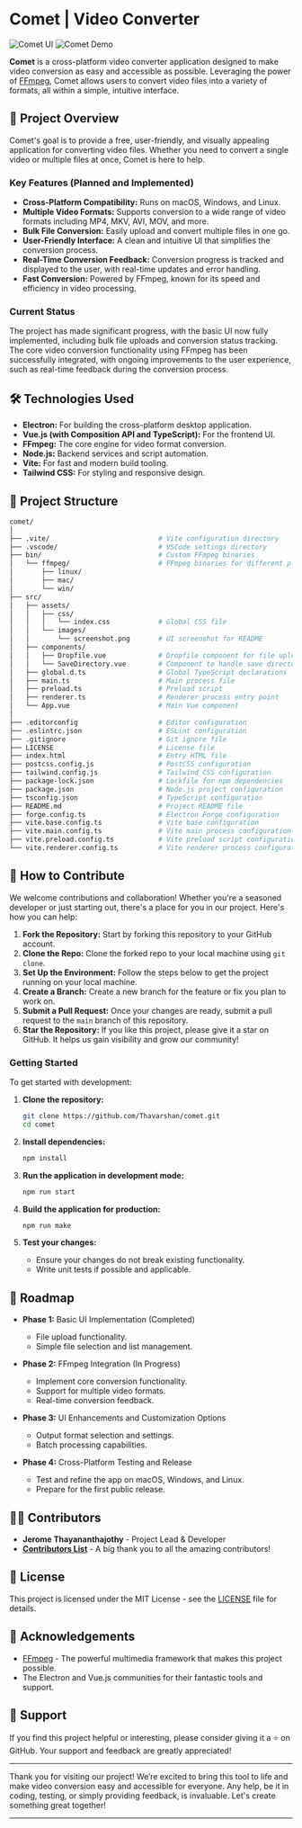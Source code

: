 # Comet | Video Converter

![Comet UI](./src/assets/images/screenshot.png)
![Comet Demo](./src/assets/images/demo.gif)

**Comet** is a cross-platform video converter application designed to make video conversion as easy and accessible as possible. Leveraging the power of [FFmpeg](https://ffmpeg.org/), Comet allows users to convert video files into a variety of formats, all within a simple, intuitive interface.

## 🚀 Project Overview

Comet's goal is to provide a free, user-friendly, and visually appealing application for converting video files. Whether you need to convert a single video or multiple files at once, Comet is here to help.

### Key Features (Planned and Implemented)

- **Cross-Platform Compatibility:** Runs on macOS, Windows, and Linux.
- **Multiple Video Formats:** Supports conversion to a wide range of video formats including MP4, MKV, AVI, MOV, and more.
- **Bulk File Conversion:** Easily upload and convert multiple files in one go.
- **User-Friendly Interface:** A clean and intuitive UI that simplifies the conversion process.
- **Real-Time Conversion Feedback:** Conversion progress is tracked and displayed to the user, with real-time updates and error handling.
- **Fast Conversion:** Powered by FFmpeg, known for its speed and efficiency in video processing.

### Current Status

The project has made significant progress, with the basic UI now fully implemented, including bulk file uploads and conversion status tracking. The core video conversion functionality using FFmpeg has been successfully integrated, with ongoing improvements to the user experience, such as real-time feedback during the conversion process.

## 🛠️ Technologies Used

- **Electron:** For building the cross-platform desktop application.
- **Vue.js (with Composition API and TypeScript):** For the frontend UI.
- **FFmpeg:** The core engine for video format conversion.
- **Node.js:** Backend services and script automation.
- **Vite:** For fast and modern build tooling.
- **Tailwind CSS:** For styling and responsive design.

## 📂 Project Structure

```bash
comet/
│
├── .vite/                           # Vite configuration directory
├── .vscode/                         # VSCode settings directory
├── bin/                             # Custom FFmpeg binaries
│   └── ffmpeg/                      # FFmpeg binaries for different platforms
│       ├── linux/
│       ├── mac/
│       └── win/
├── src/
│   ├── assets/
│   │   ├── css/
│   │   │   └── index.css            # Global CSS file
│   │   └── images/
│   │       └── screenshot.png       # UI screenshot for README
│   ├── components/
│   │   ├── Dropfile.vue             # Dropfile component for file uploads
│   │   └── SaveDirectory.vue        # Component to handle save directory selection
│   ├── global.d.ts                  # Global TypeScript declarations
│   ├── main.ts                      # Main process file
│   ├── preload.ts                   # Preload script
│   ├── renderer.ts                  # Renderer process entry point
│   └── App.vue                      # Main Vue component
│
├── .editorconfig                    # Editor configuration
├── .eslintrc.json                   # ESLint configuration
├── .gitignore                       # Git ignore file
├── LICENSE                          # License file
├── index.html                       # Entry HTML file
├── postcss.config.js                # PostCSS configuration
├── tailwind.config.js               # Tailwind CSS configuration
├── package-lock.json                # Lockfile for npm dependencies
├── package.json                     # Node.js project configuration
├── tsconfig.json                    # TypeScript configuration
├── README.md                        # Project README file
├── forge.config.ts                  # Electron Forge configuration
├── vite.base.config.ts              # Vite base configuration
├── vite.main.config.ts              # Vite main process configuration
├── vite.preload.config.ts           # Vite preload script configuration
└── vite.renderer.config.ts          # Vite renderer process configuration
```

## 🚧 How to Contribute

We welcome contributions and collaboration! Whether you're a seasoned developer or just starting out, there's a place for you in our project. Here's how you can help:

1. **Fork the Repository:** Start by forking this repository to your GitHub account.
2. **Clone the Repo:** Clone the forked repo to your local machine using `git clone`.
3. **Set Up the Environment:** Follow the steps below to get the project running on your local machine.
4. **Create a Branch:** Create a new branch for the feature or fix you plan to work on.
5. **Submit a Pull Request:** Once your changes are ready, submit a pull request to the `main` branch of this repository.
6. **Star the Repository:** If you like this project, please give it a star on GitHub. It helps us gain visibility and grow our community!

### Getting Started

To get started with development:

1. **Clone the repository:**

   ```bash
   git clone https://github.com/Thavarshan/comet.git
   cd comet
   ```

2. **Install dependencies:**

   ```bash
   npm install
   ```

3. **Run the application in development mode:**

   ```bash
   npm run start
   ```

4. **Build the application for production:**

   ```bash
   npm run make
   ```

5. **Test your changes:**
   - Ensure your changes do not break existing functionality.
   - Write unit tests if possible and applicable.

## 📝 Roadmap

- **Phase 1:** Basic UI Implementation (Completed)
  - File upload functionality.
  - Simple file selection and list management.

- **Phase 2:** FFmpeg Integration (In Progress)
  - Implement core conversion functionality.
  - Support for multiple video formats.
  - Real-time conversion feedback.

- **Phase 3:** UI Enhancements and Customization Options
  - Output format selection and settings.
  - Batch processing capabilities.

- **Phase 4:** Cross-Platform Testing and Release
  - Test and refine the app on macOS, Windows, and Linux.
  - Prepare for the first public release.

## 🧑‍💻 Contributors

- **Jerome Thayananthajothy** - Project Lead & Developer
- [**Contributors List**](https://github.com/Thavarshan/comet/graphs/contributors) - A big thank you to all the amazing contributors!

## 📄 License

This project is licensed under the MIT License - see the [LICENSE](LICENSE) file for details.

## 🌟 Acknowledgements

- [FFmpeg](https://ffmpeg.org/) - The powerful multimedia framework that makes this project possible.
- The Electron and Vue.js communities for their fantastic tools and support.

## 🙌 Support

If you find this project helpful or interesting, please consider giving it a ⭐ on GitHub. Your support and feedback are greatly appreciated!

---

Thank you for visiting our project! We’re excited to bring this tool to life and make video conversion easy and accessible for everyone. Any help, be it in coding, testing, or simply providing feedback, is invaluable. Let's create something great together!

---
